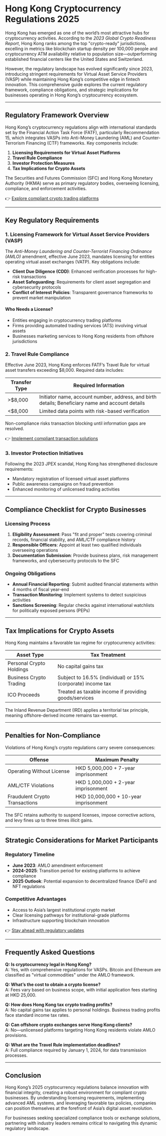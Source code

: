 # Hong Kong Cryptocurrency Regulations 2025  

Hong Kong has emerged as one of the world’s most attractive hubs for cryptocurrency activities. According to the *2023 Global Crypto Readiness Report*, Hong Kong ranks among the top "crypto-ready" jurisdictions, excelling in metrics like blockchain startup density per 100,000 people and cryptocurrency ATM availability relative to population size—outperforming established financial centers like the United States and Switzerland.  

However, the regulatory landscape has evolved significantly since 2023, introducing stringent requirements for Virtual Asset Service Providers (VASP) while maintaining Hong Kong’s competitive edge in fintech innovation. This comprehensive guide explores the current regulatory framework, compliance obligations, and strategic implications for businesses operating in Hong Kong’s cryptocurrency ecosystem.  

---

## Regulatory Framework Overview  

Hong Kong’s cryptocurrency regulations align with international standards set by the Financial Action Task Force (FATF), particularly Recommendation 15, which integrates VASPs into Anti-Money Laundering (AML) and Counter-Terrorism Financing (CTF) frameworks. Key components include:  

1. **Licensing Requirements for Virtual Asset Platforms**  
2. **Travel Rule Compliance**  
3. **Investor Protection Measures**  
4. **Tax Implications for Crypto Assets**  

The Securities and Futures Commission (SFC) and Hong Kong Monetary Authority (HKMA) serve as primary regulatory bodies, overseeing licensing, compliance, and enforcement activities.  

👉 [Explore compliant crypto trading platforms](https://bit.ly/okx-bonus)  

---

## Key Regulatory Requirements  

### 1. Licensing Framework for Virtual Asset Service Providers (VASP)  
The *Anti-Money Laundering and Counter-Terrorist Financing Ordinance (AMLO)* amendment, effective June 2023, mandates licensing for entities operating virtual asset exchanges (VATP). Key obligations include:  

- **Client Due Diligence (CDD)**: Enhanced verification processes for high-risk transactions  
- **Asset Safeguarding**: Requirements for client asset segregation and cybersecurity protocols  
- **Conflict of Interest Policies**: Transparent governance frameworks to prevent market manipulation  

#### Who Needs a License?  
- Entities engaging in cryptocurrency trading platforms  
- Firms providing automated trading services (ATS) involving virtual assets  
- Businesses marketing services to Hong Kong residents from offshore jurisdictions  

### 2. Travel Rule Compliance  
Effective June 2023, Hong Kong enforces FATF’s Travel Rule for virtual asset transfers exceeding $8,000. Required data includes:  

| Transfer Type | Required Information |  
|---------------|----------------------|  
| >$8,000       | Initiator name, account number, address, and birth details; Beneficiary name and account details |  
| <$8,000       | Limited data points with risk-based verification |  

Non-compliance risks transaction blocking until information gaps are resolved.  

👉 [Implement compliant transaction solutions](https://bit.ly/okx-bonus)  

### 3. Investor Protection Initiatives  
Following the 2023 JPEX scandal, Hong Kong has strengthened disclosure requirements:  
- Mandatory registration of licensed virtual asset platforms  
- Public awareness campaigns on fraud prevention  
- Enhanced monitoring of unlicensed trading activities  

---

## Compliance Checklist for Crypto Businesses  

### Licensing Process  
1. **Eligibility Assessment**: Pass "fit and proper" tests covering criminal records, financial stability, and AML/CTF compliance history  
2. **Responsible Officers**: Appoint at least two qualified individuals overseeing operations  
3. **Documentation Submission**: Provide business plans, risk management frameworks, and cybersecurity protocols to the SFC  

### Ongoing Obligations  
- **Annual Financial Reporting**: Submit audited financial statements within 4 months of fiscal year-end  
- **Transaction Monitoring**: Implement systems to detect suspicious activities  
- **Sanctions Screening**: Regular checks against international watchlists for politically exposed persons (PEPs)  

---

## Tax Implications for Crypto Assets  

Hong Kong maintains a favorable tax regime for cryptocurrency activities:  

| Asset Type            | Tax Treatment                          |  
|-----------------------|----------------------------------------|  
| Personal Crypto Holdings | No capital gains tax                   |  
| Business Crypto Trading | Subject to 16.5% (individual) or 15% (corporate) income tax |  
| ICO Proceeds          | Treated as taxable income if providing goods/services |  

The Inland Revenue Department (IRD) applies a territorial tax principle, meaning offshore-derived income remains tax-exempt.  

---

## Penalties for Non-Compliance  

Violations of Hong Kong’s crypto regulations carry severe consequences:  

| Offense                          | Maximum Penalty                          |  
|----------------------------------|------------------------------------------|  
| Operating Without License        | HKD 5,000,000 + 7-year imprisonment      |  
| AML/CTF Violations               | HKD 1,000,000 + 2-year imprisonment      |  
| Fraudulent Crypto Transactions   | HKD 10,000,000 + 10-year imprisonment    |  

The SFC retains authority to suspend licenses, impose corrective actions, and levy fines up to three times illicit gains.  

---

## Strategic Considerations for Market Participants  

### Regulatory Timeline  
- **June 2023**: AMLO amendment enforcement  
- **2024-2025**: Transition period for existing platforms to achieve compliance  
- **2025 Outlook**: Potential expansion to decentralized finance (DeFi) and NFT regulations  

### Competitive Advantages  
- Access to Asia’s largest institutional crypto market  
- Clear licensing pathways for institutional-grade platforms  
- Infrastructure supporting blockchain innovation  

👉 [Stay ahead with regulatory updates](https://bit.ly/okx-bonus)  

---

## Frequently Asked Questions  

**Q: Is cryptocurrency legal in Hong Kong?**  
A: Yes, with comprehensive regulations for VASPs. Bitcoin and Ethereum are classified as "virtual commodities" under the AMLO framework.  

**Q: What’s the cost to obtain a crypto license?**  
A: Fees vary based on business scope, with initial application fees starting at HKD 25,000.  

**Q: How does Hong Kong tax crypto trading profits?**  
A: No capital gains tax applies to personal holdings. Business trading profits face standard income tax rates.  

**Q: Can offshore crypto exchanges serve Hong Kong clients?**  
A: No—unlicensed platforms targeting Hong Kong residents violate AMLO provisions.  

**Q: What are the Travel Rule implementation deadlines?**  
A: Full compliance required by January 1, 2024, for data transmission processes.  

---

## Conclusion  

Hong Kong’s 2025 cryptocurrency regulations balance innovation with financial integrity, creating a robust environment for compliant crypto businesses. By understanding licensing requirements, implementing advanced AML systems, and leveraging favorable tax policies, companies can position themselves at the forefront of Asia’s digital asset revolution.  

For businesses seeking specialized compliance tools or exchange solutions, partnering with industry leaders remains critical to navigating this dynamic regulatory landscape.